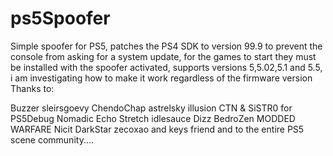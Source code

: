 # ps5Spoofer
Simple spoofer for PS5, patches the PS4 SDK to version 99.9 to prevent the console from asking for a system update, for the games to start they must be installed with the spoofer activated, supports versions 5,5.02,5.1 and 5.5, i am investigating how to make it work regardless of the firmware version  
Thanks to:  


Buzzer
sleirsgoevy
ChendoChap
astrelsky
illusion
CTN & SiSTR0 for PS5Debug
Nomadic
Echo Stretch
idlesauce
Dizz
BedroZen
MODDED WARFARE
Nicit
DarkStar
zecoxao and keys friend
and to the entire PS5 scene community....
